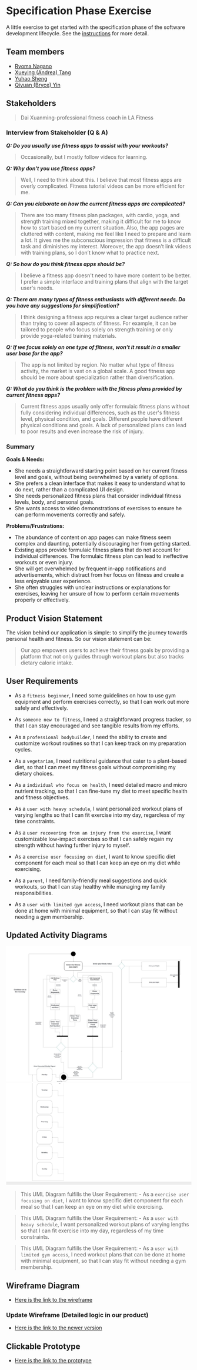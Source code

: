 # Specification Phase Exercise

A little exercise to get started with the specification phase of the software development lifecycle. See the [instructions](instructions.md) for more detail.

## Team members

- [Ryoma Nagano](https://github.com/RYOMA-NAGANO)
- [Xueying (Andrea) Tang](https://github.com/AndreaTang123)
- [Yuhao Sheng](https://github.com/imyhalex)
- [Qiyuan (Bryce) Yin](https://github.com/Bryccce)

## Stakeholders

> Dai Xuanming-professional fitness coach in LA Fitness

### Interview from Stakeholder (Q & A)

**_Q: Do you usually use fitness apps to assist with your workouts?_**

> Occasionally, but I mostly follow videos for learning.

**_Q: Why don't you use fitness apps?_**

> Well, I need to think about this. I believe that most fitness apps are overly complicated. Fitness tutorial videos can be more efficient for me.

**_Q: Can you elaborate on how the current fitness apps are complicated?_**

> There are too many fitness plan packages, with cardio, yoga, and strength training mixed together, making it difficult for me to know how to start based on my current situation. Also, the app pages are cluttered with content, making me feel like I need to prepare and learn a lot. It gives me the subconscious impression that fitness is a difficult task and diminishes my interest. Moreover, the app doesn’t link videos with training plans, so I don’t know what to practice next.

**_Q: So how do you think fitness apps should be?_**

> I believe a fitness app doesn't need to have more content to be better. I prefer a simple interface and training plans that align with the target user's needs.

**_Q: There are many types of fitness enthusiasts with different needs. Do you have any suggestions for simplification?_**

> I think designing a fitness app requires a clear target audience rather than trying to cover all aspects of fitness. For example, it can be tailored to people who focus solely on strength training or only provide yoga-related training materials.

**_Q: If we focus solely on one type of fitness, won't it result in a smaller user base for the app?_**

> The app is not limited by region. No matter what type of fitness activity, the market is vast on a global scale. A good fitness app should be more about specialization rather than diversification.

**_Q: What do you think is the problem with the fitness plans provided by current fitness apps?_**

> Current fitness apps usually only offer formulaic fitness plans without fully considering individual differences, such as the user's fitness level, physical condition, and goals. Different people have different physical conditions and goals. A lack of personalized plans can lead to poor results and even increase the risk of injury.

### Summary

**Goals & Needs:**

- She needs a straightforward starting point based on her current fitness level and goals, without being overwhelmed by a variety of options.
- She prefers a clean interface that makes it easy to understand what to do next, rather than a complicated UI design.
- She needs personalized fitness plans that consider individual fitness levels, body, and personal goals.
- She wants access to video demonstrations of exercises to ensure he can perform movements correctly and safely.

**Problems/Frustrations:**

- The abundance of content on app pages can make fitness seem complex and daunting, potentially discouraging her from getting started.
- Existing apps provide formulaic fitness plans that do not account for individual differences. The formulaic fitness plan can lead to ineffective workouts or even injury.
- She will get overwhelmed by frequent in-app notifications and advertisements, which distract from her focus on fitness and create a less enjoyable user experience.
- She often struggles with unclear instructions or explanations for exercises, leaving her unsure of how to perform certain movements properly or effectively.

## Product Vision Statement

The vision behind our application is simple: to simplify the journey towards personal health and fitness. So our vision statement can be:

> Our app empowers users to achieve their fitness goals by providing a platform that not only guides through workout plans but also tracks dietary calorie intake.

## User Requirements

- As a `fitness beginner`, I need some guidelines on how to use gym equipment and perform exercises correctly, so that I can work out more safely and effectively.

- As `someone new to fitness`, I need a straightforward progress tracker, so that I can stay encouraged and see tangible results from my efforts.

- As a `professional bodybuilder`, I need the ability to create and customize workout routines so that I can keep track on my preparation cycles.

- As a `vegetarian`, I need nutritional guidance that cater to a plant-based diet, so that I can meet my fitness goals without compromising my dietary choices.

- As a `individual who focus on health`, I need detailed macro and micro nutrient tracking, so that I can fine-tune my diet to meet specific health and fitness objectives.

- As a `user with heavy schedule`, I want personalized workout plans of varying lengths so that I can fit exercise into my day, regardless of my time constraints.

- As a `user recovering from an injury from the exercise`, I want customizable low-impact exercises so that I can safely regain my strength without having further injury to myself.

- As a `exercise user focusing on diet`, I want to know specific diet component for each meal so that I can keep an eye on my diet while exercising. 

- As a `parent`, I need family-friendly meal suggestions and quick workouts, so that I can stay healthy while managing my family responsibilities.

- As a `user with limited gym access`, I need workout plans that can be done at home with minimal equipment, so that I can stay fit without needing a gym membership.

## Updated Activity Diagrams
![image](a9d06c2fd8ecc3d8d403423847fcbb2.jpg)
![image](130f5db9ba8668ea6b4a1e0b9458939.jpg)
> This UML Diagram fulfills the User Requirement: - As a `exercise user focusing on diet`, I want to know specific diet component for each meal so that I can keep an eye on my diet while exercising. 

> This UML Diagram fulfills the User Requirement: - As a `user with heavy schedule`, I want personalized workout plans of varying lengths so that I can fit exercise into my day, regardless of my time constraints.

> This UML Diagram fulfills the User Requirement: - As a `user with limited gym access`, I need workout plans that can be done at home with minimal equipment, so that I can stay fit without needing a gym membership.

## Wireframe Diagram
- [Here is the link to the wireframe](https://www.figma.com/design/fJZAlrxWfIxjrc75b91auU/garage-group-project-01-(Copy)?t=Um1k2OHaqYFDMIGX-1)

### Update Wireframe (Detailed logic in our product)
- [Here is the link to the newer version](https://www.figma.com/design/UrXb8BgK272Jw8eC97xC8s/garage-group-project-01?node-id=0-1&node-type=canvas&t=Ypx1CztK5JgRvBba-0)

## Clickable Prototype
- [Here is the link to the protptype](https://www.figma.com/proto/UrXb8BgK272Jw8eC97xC8s/garage-group-project-01?node-id=2-58&node-type=canvas&t=OPsCFn5h2IsVRtjV-0&scaling=scale-down&content-scaling=fixed&page-id=0%3A1&starting-point-node-id=2%3A58) 